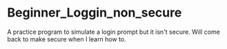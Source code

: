 # Beginner_Loggin_non_secure
A practice program to simulate a login prompt but it isn't secure. Will come back to make secure when I learn how to.
